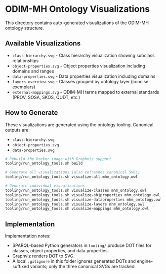# ODIM-MH Ontology Visualizations

This directory contains auto-generated visualizations of the ODIM-MH ontology structure.

## Available Visualizations

- `class-hierarchy.svg` - Class hierarchy visualization showing subclass relationships
- `object-properties.svg` - Object properties visualization including domains and ranges
- `data-properties.svg` - Data properties visualization including domains
- `layers-overview.svg` - Classes grouped by ontology layer (concise exemplars)
- `external-mappings.svg` - ODIM-MH terms mapped to external standards (PROV, SOSA, SKOS, QUDT, etc.)

## How to Generate

These visualizations are generated using the ontology tooling. Canonical outputs are:

- `class-hierarchy.svg`
- `object-properties.svg`
- `data-properties.svg`

```bash
# Rebuild the Docker image with Graphviz support
tooling/run_ontology_tools.sh build

# Generate all visualizations (also refreshes canonical SVGs)
tooling/run_ontology_tools.sh visualize-all mhm_ontology.owl

# Generate individual visualizations
tooling/run_ontology_tools.sh visualize-classes mhm_ontology.owl
tooling/run_ontology_tools.sh visualize-objproperties mhm_ontology.owl
tooling/run_ontology_tools.sh visualize-dataproperties mhm_ontology.owl
tooling/run_ontology_tools.sh visualize-layers mhm_ontology.owl
tooling/run_ontology_tools.sh visualize-mappings mhm_ontology.owl
```

## Implementation

Implementation notes:
- SPARQL-based Python generators in `tooling/` produce DOT files for classes, object properties, and data properties.
- Graphviz renders DOT to SVG.
- A local `.gitignore` in this folder ignores generated DOTs and engine-suffixed variants; only the three canonical SVGs are tracked.
